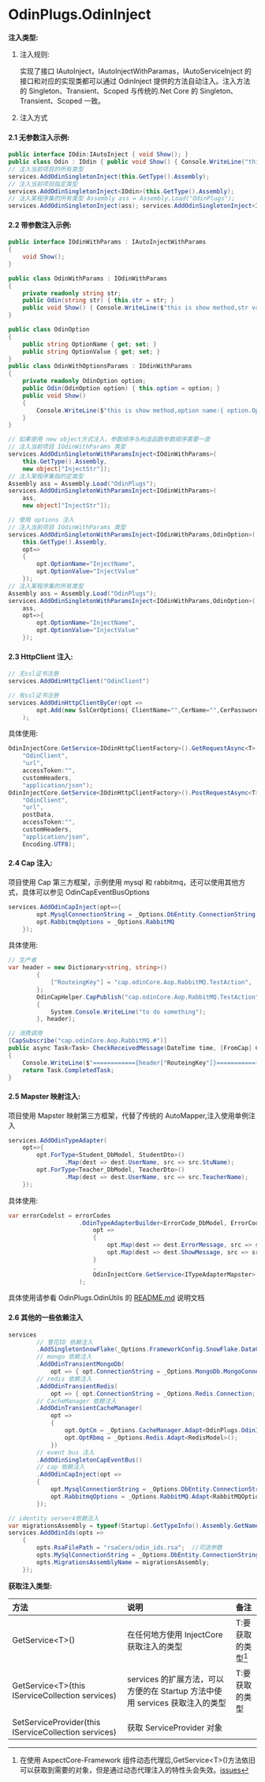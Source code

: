 # OdinPlugs.OdinInject

**注入类型:**

1.  注入规则:

    实现了接口 IAutoInject，IAutoInjectWithParamas，IAutoServiceInject 的接口和对应的实现类都可以通过 OdinInject 提供的方法自动注入。注入方法的 Singleton、Transient、Scoped 与传统的.Net Core 的 Singleton、Transient、Scoped 一致。

2.  注入方式

#### 2.1 无参数注入示例:

```csharp
public interface IOdin:IAutoInject { void Show(); }
public class Odin : IOdin { public void Show() { Console.WriteLine("this is show method"); } }
// 注入当前项目的所有类型
services.AddOdinSingletonInject(this.GetType().Assembly);
// 注入当前项目指定类型
services.AddOdinSingletonInject<IOdin>(this.GetType().Assembly);
// 注入某程序集的所有类型 Assembly ass = Assembly.Load("OdinPlugs");
services.AddOdinSingletonInject(ass); services.AddOdinSingletonInject<IOdin>(ass);
```

#### 2.2 带参数注入示例:

```csharp
public interface IOdinWithParams : IAutoInjectWithParams
{
    void Show();
}
```

```csharp
public class OdinWithParams : IOdinWithParams
{
    private readonly string str;
    public Odin(string str) { this.str = str; }
    public void Show() { Console.WriteLine($"this is show method,str value:{ this.str }"); }
}

public class OdinOption
{
    public string OptionName { get; set; }
    public string OptionValue { get; set; }
}
public class OdinWithOptionsParams : IOdinWithParams
{
    private readonly OdinOption option;
    public Odin(OdinOption option) { this.option = option; }
    public void Show()
    {
        Console.WriteLine($"this is show method,option name:{ option.OptionName } option value:{ option.OptionValue }");
    }
}
```

```csharp
// 如果使用 new object方式注入，参数顺序与构造函数参数顺序需要一直
// 注入当前项目 IOdinWithParams 类型
services.AddOdinSingletonWithParamsInject<IOdinWithParams>(
    this.GetType().Assembly,
    new object["InjectStr"]);
// 注入某程序集指的定类型
Assembly ass = Assembly.Load("OdinPlugs");
services.AddOdinSingletonWithParamsInject<IOdinWithParams>(
    ass,
    new object["InjectStr"]);

// 使用 options 注入
// 注入当前项目 IOdinWithParams 类型
services.AddOdinSingletonWithParamsInject<IOdinWithParams,OdinOption>(
    this.GetType().Assembly,
    opt=>
    {
        opt.OptionName="InjectName",
        opt.OptionValue="InjectValue"
    });
// 注入某程序集的所有类型
Assembly ass = Assembly.Load("OdinPlugs");
services.AddOdinSingletonWithParamsInject<IOdinWithParams,OdinOption>(
    ass,
    opt=>{
        opt.OptionName="InjectName",
        opt.OptionValue="InjectValue"
    });
```

#### 2.3 HttpClient 注入:

```csharp
// 无ssl证书注册
services.AddOdinHttpClient("OdinClient")
```

```csharp
// 有ssl证书注册
services.AddOdinHttpClientByCer(opt =>
        opt.Add(new SslCerOptions{ ClientName="",CerName="",CerPassword = "",CerPath="" })
    );
```

具体使用:

```csharp
OdinInjectCore.GetService<IOdinHttpClientFactory>().GetRequestAsync<T>(
    "OdinClient",
    "url",
    accessToken:"",
    customHeaders,
    "application/json");
OdinInjectCore.GetService<IOdinHttpClientFactory>().PostRequestAsync<T>(
    "OdinClient",
    "url",
    postData,
    accessToken:"",
    customHeaders,
    "application/json",
    Encoding.UTF8);
```

#### 2.4 Cap 注入:

项目使用 Cap 第三方框架，示例使用 mysql 和 rabbitmq，还可以使用其他方式，具体可以参见 OdinCapEventBusOptions

```csharp
services.AddOdinCapInject(opt=>{
        opt.MysqlConnectionString = _Options.DbEntity.ConnectionString;
        opt.RabbitmqOptions = _Options.RabbitMQ
    });
```

具体使用:

```csharp
// 生产者
var header = new Dictionary<string, string>()
        {
            ["RouteingKey"] = "cap.odinCore.Aop.RabbitMQ.TestAction",
        };
        OdinCapHelper.CapPublish("cap.odinCore.Aop.RabbitMQ.TestAction", DateTime.Now, () =>
        {
            System.Console.WriteLine("to do something");
        }, header);

// 消费调用
[CapSubscribe("cap.odinCore.Aop.RabbitMQ.#")]
public async Task<Task> CheckReceivedMessage(DateTime time, [FromCap] CapHeader header)
{
    Console.WriteLine($"============{header["RouteingKey"]}==========={time.ToString("yyyy-MM-dd hh:mm:ss")}================");
    return Task.CompletedTask;
}
```

#### 2.5 Mapster 映射注入:

项目使用 Mapster 映射第三方框架，代替了传统的 AutoMapper,注入使用单例注入

```csharp
services.AddOdinTypeAdapter(
    opt=>{
        opt.ForType<Student_DbModel, StudentDto>()
                .Map(dest => dest.UserName, src => src.StuName);
        opt.ForType<Teacher_DbModel, TeacherDto>()
                .Map(dest => dest.UserName, src => src.TeacherName);
    });
```

具体使用:

```csharp
var errorCodelst = errorCodes
                    .OdinTypeAdapterBuilder<ErrorCode_DbModel, ErrorCode_Model, List<ErrorCode_Model>>(
                        opt =>
                        {
                            opt.Map(dest => dest.ErrorMessage, src => src.CodeErrorMessage);
                            opt.Map(dest => dest.ShowMessage, src => src.CodeShowMessage);
                        }
                        ,
                        OdinInjectCore.GetService<ITypeAdapterMapster>().GetConfig()
                    );
```

具体使用请参看 OdinPlugs.OdinUtils 的 [README.md](https://github.com/odinsam/OdinPlugs.Utils/blob/master/README.md) 说明文档

#### 2.6 其他的一些依赖注入

```csharp
services
        // 雪花ID 依赖注入
        .AddSingletonSnowFlake(_Options.FrameworkConfig.SnowFlake.DataCenterId, _Options.FrameworkConfig.SnowFlake.WorkerId)
        // mongo 依赖注入
        .AddOdinTransientMongoDb(
            opt => { opt.ConnectionString = _Options.MongoDb.MongoConnection; opt.DbName = _Options.MongoDb.Database; })
        // redis 依赖注入
        .AddOdinTransientRedis(
            opt => { opt.ConnectionString = _Options.Redis.Connection; opt.InstanceName = _Options.Redis.InstanceName; })
        // CacheManager 依赖注入
        .AddOdinTransientCacheManager(
            opt =>
            {
                opt.OptCm = _Options.CacheManager.Adapt<OdinPlugs.OdinInject.Models.CacheManagerModels.CacheManagerModel>();
                opt.OptRbmq = _Options.Redis.Adapt<RedisModel>();
            })
        // event bus 注入
        .AddOdinSingletonCapEventBus()
        // cap 依赖注入
        .AddOdinCapInject(opt =>
        {
            opt.MysqlConnectionString = _Options.DbEntity.ConnectionString;
            opt.RabbitmqOptions = _Options.RabbitMQ.Adapt<RabbitMQOptions>();
        });

// identity server4依赖注入
var migrationsAssembly = typeof(Startup).GetTypeInfo().Assembly.GetName().Name;
services.AddOdinIds(opts =>
    {
        opts.RsaFilePath = "rsaCers/odin_ids.rsa";  //可选参数
        opts.MySqlConnectionString = _Options.DbEntity.ConnectionString;
        opts.MigrationsAssemblyName = migrationsAssembly;
    });
```

**获取注入类型:**

| 方法                                                  | 说明                                                                         | 备注               |
| :---------------------------------------------------- | :--------------------------------------------------------------------------- | :----------------- |
| GetService&lt;T&gt;()                                 | 在任何地方使用 InjectCore 获取注入的类型                                     | T:要获取的类型[^1] |
| GetService&lt;T&gt;(this IServiceCollection services) | services 的扩展方法，可以方便的在 Startup 方法中使用 services 获取注入的类型 | T:要获取的类型     |
| SetServiceProvider(this IServiceCollection services)  | 获取 ServiceProvider 对象                                                    |

[^1]: 在使用 AspectCore-Framework 组件动态代理后,GetService&lt;T&gt;()方法依旧可以获取到需要的对象，但是通过动态代理注入的特性头会失效。[issues](https://github.com/dotnetcore/AspectCore-Framework/issues/266)
